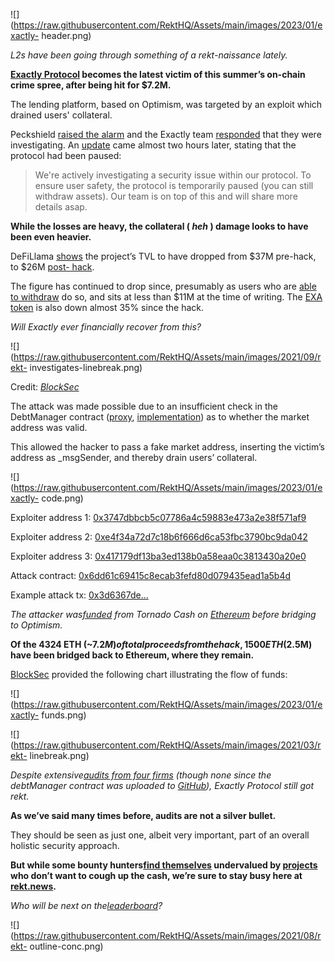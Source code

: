 ![](https://raw.githubusercontent.com/RektHQ/Assets/main/images/2023/01/exactly-
header.png)

_L2s have been going through something of a rekt-naissance lately._

 **[Exactly Protocol](https://twitter.com/ExactlyProtocol) becomes the latest
victim of this summer’s on-chain crime spree, after being hit for $7.2M.**

The lending platform, based on Optimism, was targeted by an exploit which
drained users' collateral.

Peckshield [raised the
alarm](https://twitter.com/peckshield/status/1692469871962202522) and the
Exactly team
[responded](https://twitter.com/ExactlyProtocol/status/1692481399620858053)
that they were investigating. An
[update](https://twitter.com/ExactlyProtocol/status/1692509323690184966) came
almost two hours later, stating that the protocol had been paused:

> We're actively investigating a security issue within our protocol. To ensure
> user safety, the protocol is temporarily paused (you can still withdraw
> assets). Our team is on top of this and will share more details asap.

 **While the losses are heavy, the collateral ( _heh_ ) damage looks to have
been even heavier.**

DeFiLlama [shows](https://defillama.com/protocol/exactly) the project’s TVL to
have dropped from $37M pre-hack, to $26M [post-
hack](https://twitter.com/PeckShieldAlert/status/1692484653494751563).

The figure has continued to drop since, presumably as users who are [able to
withdraw](https://twitter.com/MoJo_Fi/status/1692511090930815438) do so, and
sits at less than $11M at the time of writing. The [EXA
token](https://www.coingecko.com/en/coins/exactly-token) is also down almost
35% since the hack.

 _Will Exactly ever financially recover from this?_

![](https://raw.githubusercontent.com/RektHQ/Assets/main/images/2021/09/rekt-
investigates-linebreak.png)

Credit:
_[BlockSec](https://twitter.com/BlockSecTeam/status/1692533280971936059)_

The attack was made possible due to an insufficient check in the DebtManager
contract
([proxy](https://optimistic.etherscan.io/address/0x675d410dcf6f343219AAe8d1DDE0BFAB46f52106),
[implementation](https://optimistic.etherscan.io/address/0x16748Cb753A68329cA2117a7647aA590317EbF41#code))
as to whether the market address was valid.

This allowed the hacker to pass a fake market address, inserting the victim’s
address as _msgSender, and thereby drain users’ collateral.

![](https://raw.githubusercontent.com/RektHQ/Assets/main/images/2023/01/exactly-
code.png)

Exploiter address 1:
[0x3747dbbcb5c07786a4c59883e473a2e38f571af9](https://optimistic.etherscan.io/address/0x3747dbbcb5c07786a4c59883e473a2e38f571af9)

Exploiter address 2:
[0xe4f34a72d7c18b6f666d6ca53fbc3790bc9da042](https://optimistic.etherscan.io/address/0xe4f34a72d7c18b6f666d6ca53fbc3790bc9da042)

Exploiter address 3:
[0x417179df13ba3ed138b0a58eaa0c3813430a20e0](https://optimistic.etherscan.io/address/0x417179df13ba3ed138b0a58eaa0c3813430a20e0)

Attack contract:
[0x6dd61c69415c8ecab3fefd80d079435ead1a5b4d](https://optimistic.etherscan.io/address/0x6dd61c69415c8ecab3fefd80d079435ead1a5b4d#code)

Example attack tx:
[0x3d6367de…](https://optimistic.etherscan.io/tx/0x3d6367de5c191204b44b8a5cf975f257472087a9aadc59b5d744ffdef33a520e)

 _The attacker
was[funded](https://etherscan.io/tx/0x97618de89d43593dda51585a07972a1267d11433e387f89bfc2831ce120c2f86)
from Tornado Cash on
[Ethereum](https://etherscan.io/address/0xe4f34a72d7c18b6f666d6ca53fbc3790bc9da042)
before bridging to Optimism._

 **Of the 4324 ETH (~$7.2M) of total proceeds from the hack, 1500 ETH ($2.5M)
have been bridged back to Ethereum, where they remain.**

[BlockSec](https://twitter.com/MetaSleuth/status/1692529887628636439) provided
the following chart illustrating the flow of funds:

![](https://raw.githubusercontent.com/RektHQ/Assets/main/images/2023/01/exactly-
funds.png)

![](https://raw.githubusercontent.com/RektHQ/Assets/main/images/2021/03/rekt-
linebreak.png)

 _Despite extensive[audits from four
firms](https://docs.exact.ly/security/audits) (though none since the
debtManager contract was uploaded to
[GitHub](https://github.com/exactly/protocol/blob/main/contracts/periphery/DebtManager.sol)),
Exactly Protocol still got rekt._

 **As we’ve said many times before, audits are not a silver bullet.**

They should be seen as just one, albeit very important, part of an overall
holistic security approach.

 **But while some bounty hunters[find
themselves](https://twitter.com/usmannk/status/1691943833511379290)
undervalued by [projects](https://bug-bounty-wall-of-shame.github.io/) who
don’t want to cough up the cash, we’re sure to stay busy here at
[rekt.news](https://rekt.news/).**

 _Who will be next on the[leaderboard](https://rekt.news/leaderboard/)?_

![](https://raw.githubusercontent.com/RektHQ/Assets/main/images/2021/08/rekt-
outline-conc.png)


